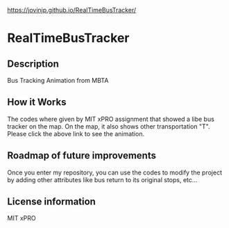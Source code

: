  https://jovinjp.github.io/RealTimeBusTracker/

# RealTimeBusTracker

<h2>Description</h2>
<p>Bus Tracking Animation from MBTA</p>
<h2>How it Works</h2>
<p>The codes where given by MIT xPRO assignment that showed a libe bus tracker on the map. On the map, it also shows other transportation "T". Please click the above link to see the animation.</p>
<h2>Roadmap of future improvements</h2>
<p>Once you enter my repository, you can use the codes to modify the project by adding other attributes like bus return to its original stops, etc...</p>
<h2>License information</h2>
<p>MIT xPRO</p>
